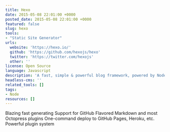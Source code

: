 ```yaml
---
title: Hexo
date: 2015-05-08 22:01:00 +0000
posted_date: 2015-05-08 22:01:00 +0000
featured: false
slug: hexo
tools:
- "Static Site Generator"
urls:
  website: 'https://hexo.io/'
  github: 'https://github.com/hexojs/hexo'
  twitter: 'https://twitter.com/hexojs'
  other: ''
license: Open Source
language: Javascript
description: 'A fast, simple & powerful blog framework, powered by Node.js.'
headless-cms: ''
related_tools: []
tags:
- Node
resources: []
---
```

Blazing fast generating
Support for GitHub Flavored Markdown and most Octopress plugins
One-command deploy to GitHub Pages, Heroku, etc.
Powerful plugin system

